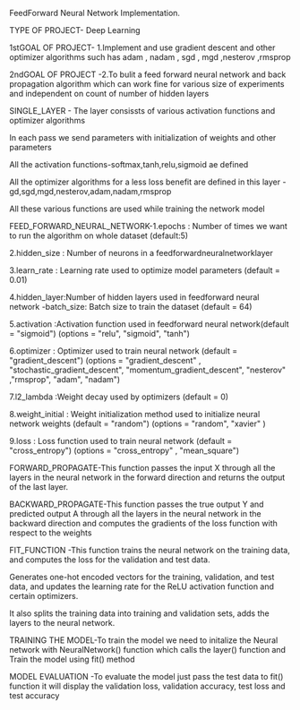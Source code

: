    FeedForward Neural Network Implementation.
   
   TYPE OF PROJECT- Deep Learning
   
   1stGOAL OF PROJECT- 1.Implement and use gradient descent and other optimizer algorithms such has adam , nadam , sgd , mgd ,nesterov ,rmsprop
   
   2ndGOAL OF PROJECT -2.To bulit a feed forward neural network and back propagation algorithm which can work fine for various size of experiments and independent on count of number of hidden layers

   SINGLE_LAYER - The layer consissts of various activation functions and optimizer algorithms

   In each pass we send parameters with initialization of weights and other parameters 

   All the activation functions-softmax,tanh,relu,sigmoid ae defined 

   All the optimizer algorithms for a less loss benefit are defined in this layer -gd,sgd,mgd,nesterov,adam,nadam,rmsprop

   All these various functions are used while training the network model

   FEED_FORWARD_NEURAL_NETWORK-1.epochs : Number of times we want to run the algorithm on whole dataset (default:5)

   2.hidden_size : Number of neurons in a feedforwardneuralnetworklayer

   3.learn_rate : Learning rate used to optimize model parameters (default = 0.01)

   4.hidden_layer:Number of hidden layers used in feedforward neural network -batch_size: Batch size to train the dataset (default = 64) 

   5.activation :Activation function used in feedforward neural network(default = "sigmoid") (options = "relu", "sigmoid", "tanh")

   6.optimizer : Optimizer used to train neural network (default = "gradient_descent") (options = "gradient_descent" , "stochastic_gradient_descent", "momentum_gradient_descent", "nesterov" ,"rmsprop", "adam", "nadam")

   7.l2_lambda :Weight decay used by optimizers (default = 0)

   8.weight_initial : Weight initialization method used to initialize neural network weights (default = "random") (options = "random", "xavier" )

   9.loss : Loss function used to train neural network (default = "cross_entropy") (options = "cross_entropy" , "mean_square")

   FORWARD_PROPAGATE-This function passes the input X through all the layers in the neural network in the forward direction and returns the output of the last layer.

   BACKWARD_PROPAGATE-This function passes the true output Y and predicted output A through all the layers in the neural network in the backward direction and computes the gradients of the loss function with respect to the weights

   FIT_FUNCTION -This function trains the neural network on the training data, and computes the loss for the validation and test data. 
   
   Generates one-hot encoded vectors for the training, validation, and test data, and updates the learning rate for the ReLU activation function and certain optimizers.

   It also splits the training data into training and validation sets, adds the layers to the neural network.

   TRAINING THE MODEL-To train the model we need to initalize the Neural network with NeuralNetwork() function which calls the layer() function and Train the model using fit() method

   MODEL EVALUATION -To evaluate the model just pass the test data to fit() function it will display the validation loss, validation accuracy, test loss and test accuracy

   

  









                  

   
